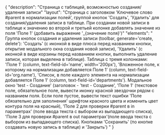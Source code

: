 {
"description": "Страница с таблицей, возможностью создания/удаления записи"
"layout": "Страница с заголовком 'Ключевое слово #parent в нормализации полей', группой кнопок 'Создать', 'Удалить' для создания/удаления записи в таблице.
При создании новой записи в таблице к значению во второй и третьей колонке добавлять значение из поля 'Поле 1' (добавить выражение '_{значение поля}')"
"elements": "
Группа кнопок создания и удаления записи (toolbar, generate='create, delete'): 'Создать' (с иконкой в виде плюса перед названием кнопки, открытие модального окна создания новой записи), 'Удалить' (с иконкой в виде корзины перед названием кнопки, выполнить удаление записи, которая выделена в таблице).
Таблица с тремя колонками: 'Поле 1' (column, text-field-id='name', width='200px'), 'Вложенное поле, к которому на нормализации добавляется Поле 1' (column, text-field-id='org.name'), 'Список, в поле каждого элемента на нормализации добавляется Поле 1' (column, text-field-id='departments').
Модальное окно 'test - Создание' (заголовок - 'test - Создание', 
'Поле 1' (текстовое поле, обязательное поле, вывести иконку красной звездочки рядом с названием поля. Если поле пустое, вывести текст ошибки 'Поле обязательно для заполнения' шрифтом красного цвета и изменить цвет контура поля на красный), 
'Поле 2 для проверки #parent в in параметрах' (поле ввода текста с выбором из выпадающего списка),
'Поле 3 для проверки #parent в out параметрах'(поле ввода текста с выбором из выпадающего списка). Кнопками 'Сохранить' (по кнопке создавать новую запись в таблице) и 'Закрыть')
"
}